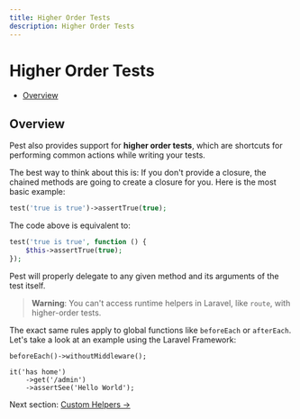 ```yaml
---
title: Higher Order Tests
description: Higher Order Tests
---
```


# Higher Order Tests

- [Overview](#overview)

<a href="#overview"></a>
## Overview

Pest also provides support for **higher order tests**, which are shortcuts for performing
common actions while writing your tests.

The best way to think about this is: If you
don't provide a closure, the chained methods are going to create a closure for
you. Here is the most basic example:

```php
test('true is true')->assertTrue(true);
```

The code above is equivalent to:
```php
test('true is true', function () {
    $this->assertTrue(true);
});
```

Pest will properly delegate to any given method and its arguments of the test itself.

> **Warning**:  You can't access runtime helpers in Laravel, like `route`, with higher-order tests.

The exact same rules apply to global functions like `beforeEach` or `afterEach`. Let's
take a look at an example using the Laravel Framework:

```
beforeEach()->withoutMiddleware();

it('has home')
    ->get('/admin')
    ->assertSee('Hello World');
```

Next section: [Custom Helpers →](/docs/helpers)

